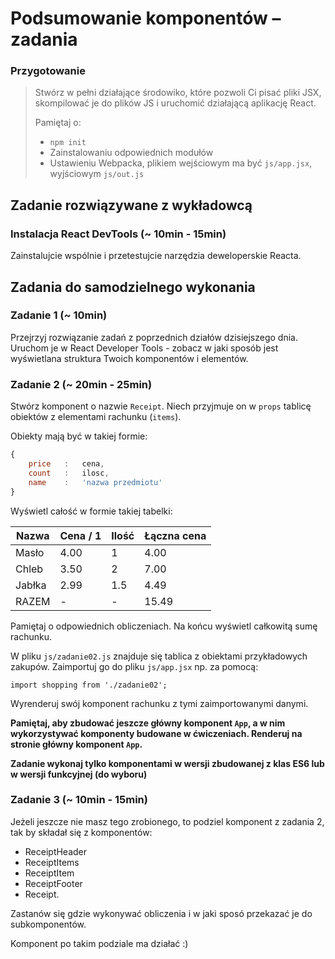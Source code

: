 # Podsumowanie komponentów &ndash; zadania

### Przygotowanie

> Stwórz w pełni działające środowiko, które pozwoli Ci pisać pliki JSX, skompilować je do plików JS i uruchomić działającą aplikację React.
> 
> Pamiętaj o:
> - ```npm init```
> - Zainstalowaniu odpowiednich modułów
> - Ustawieniu Webpacka, plikiem wejściowym ma być `js/app.jsx`, wyjściowym `js/out.js`

## Zadanie rozwiązywane z wykładowcą

### Instalacja React DevTools (~ 10min - 15min)

Zainstalujcie wspólnie i przetestujcie narzędzia deweloperskie Reacta.

## Zadania do samodzielnego wykonania

### Zadanie 1 (~ 10min)

Przejrzyj rozwiązanie zadań z poprzednich działów dzisiejszego dnia. Uruchom je w React Developer Tools - zobacz w jaki sposób jest wyświetlana struktura Twoich komponentów i elementów.

### Zadanie 2 (~ 20min - 25min)

Stwórz komponent o nazwie `Receipt`. Niech przyjmuje on w `props` tablicę obiektów z elementami rachunku (`items`).
                                      
Obiekty mają być w takiej formie:

```JavaScript
{
    price   :   cena,
    count   :   ilosc,
    name    :   'nazwa przedmiotu'
}
```

Wyświetl całość w formie takiej tabelki:

Nazwa | Cena / 1 | Ilość | Łączna cena
--- | --- | --- | ---
Masło | 4.00 | 1 | 4.00
Chleb | 3.50 | 2 | 7.00
Jabłka | 2.99 | 1.5 | 4.49
RAZEM | - | - | 15.49 

Pamiętaj o odpowiednich obliczeniach. Na końcu wyświetl całkowitą sumę rachunku.

W pliku `js/zadanie02.js` znajduje się tablica z obiektami przykładowych zakupów. Zaimportuj go do pliku `js/app.jsx` np. za pomocą:

```import shopping from './zadanie02';```

Wyrenderuj swój komponent rachunku z tymi zaimportowanymi danymi.

**Pamiętaj, aby zbudować jeszcze główny komponent `App`, a w nim wykorzystywać komponenty budowane w ćwiczeniach. Renderuj na stronie główny komponent `App`.**

**Zadanie wykonaj tylko komponentami w wersji zbudowanej z klas ES6 lub w wersji funkcyjnej (do wyboru)**

### Zadanie 3 (~ 10min - 15min)

Jeżeli jeszcze nie masz tego zrobionego, to podziel komponent z zadania 2, tak by składał się z komponentów:
- ReceiptHeader
- ReceiptItems
- ReceiptItem
- ReceiptFooter
- Receipt.

Zastanów się gdzie wykonywać obliczenia i w jaki sposó przekazać je do subkomponentów.

Komponent po takim podziale ma działać :)